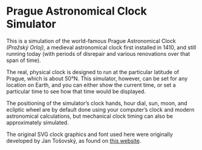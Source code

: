 # Prague Astronomical Clock Simulator

This is a simulation of the world-famous Prague Astronomical Clock *(Pražský Orloj)*, a medieval astronomical clock first installed in 1410, and still running today (with periods of disrepair and various renovations over that span of time).

The real, physical clock is designed to run at the particular latitude of Prague, which is about 50°N. This simulator, however, can be set for any location on Earth, and you can either show the current time, or set a particular time to see how that time would be displayed.

The positioning of the simulator’s clock hands, hour dial, sun, moon, and ecliptic wheel are by default done using your computer’s clock and modern astronomical calculations, but mechanical clock timing can also be approximately simulated.

The original SVG clock graphics and font used here were originally developed by Jan Tošovský, as found on [this website](https://drifted.in/horologium-app/).
